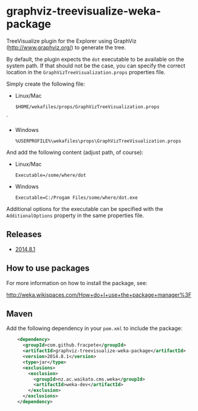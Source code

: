 graphviz-treevisualize-weka-package
===================================

TreeVisualize plugin for the Explorer using GraphViz (http://www.graphviz.org/)
to generate the tree.

By default, the plugin expects the `dot` executable to be available on the
system path. If that should not be the case, you can specify the correct
location in the `GraphVizTreeVisualization.props` properties file.

Simply create the following file:

* Linux/Mac
  ```
  $HOME/wekafiles/props/GraphVizTreeVisualization.props
  ```
`
* Windows
  ```
  %USERPROFILE%\wekafiles\props\GraphVizTreeVisualization.props
  ```

And add the following content (adjust path, of course):

* Linux/Mac
  ```
  Executable=/some/where/dot
  ```

* Windows
  ```
  Executable=C:/Progam Files/some/where/dot.exe
  ```

Additional options for the executable can be specified with the
`AdditionalOptions` property in the same properties file.


Releases
--------

* [2014.8.1](https://github.com/fracpete/graphviz-treevisualize-weka-package/releases/download/v2014.8.1/graphviz-treevisualize-2014.8.1.zip)


How to use packages
-------------------

For more information on how to install the package, see:

http://weka.wikispaces.com/How+do+I+use+the+package+manager%3F


Maven
-----

Add the following dependency in your `pom.xml` to include the package:

```xml
    <dependency>
      <groupId>com.github.fracpete</groupId>
      <artifactId>graphviz-treevisualize-weka-package</artifactId>
      <version>2014.8.1</version>
      <type>jar</type>
      <exclusions>
        <exclusion>
          <groupId>nz.ac.waikato.cms.weka</groupId>
          <artifactId>weka-dev</artifactId>
        </exclusion>
      </exclusions>
    </dependency>
```


